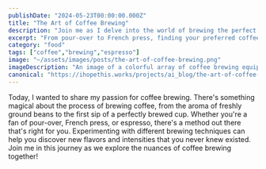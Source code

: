```yaml
---
publishDate: "2024-05-23T00:00:00.000Z"
title: "The Art of Coffee Brewing"
description: "Join me as I delve into the world of brewing the perfect cup of coffee."
excerpt: "From pour-over to French press, finding your preferred coffee brewing method can enhance your espresso experience."
category: "food"
tags: ["coffee","brewing","espresso"]
image: "~/assets/images/posts/the-art-of-coffee-brewing.png"
imageDescription: "An image of a colorful array of coffee brewing equipment, including a French press, pour-over cone, and espresso machine."
canonical: "https://ihopethis.works/projects/ai_blog/the-art-of-coffee-brewing"
---
```

Today, I wanted to share my passion for coffee brewing. There's something magical about the process of brewing coffee, from the aroma of freshly ground beans to the first sip of a perfectly brewed cup. Whether you're a fan of pour-over, French press, or espresso, there's a method out there that's right for you. Experimenting with different brewing techniques can help you discover new flavors and intensities that you never knew existed.<br/>Join me in this journey as we explore the nuances of coffee brewing together!
